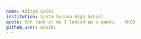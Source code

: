 ```yaml
---
name: Aditya Gaiki
institution: Santa Susana High School
quote: Ooh look at me I looked up a quote. - XKCD
github_user: AGaiki
---
```


